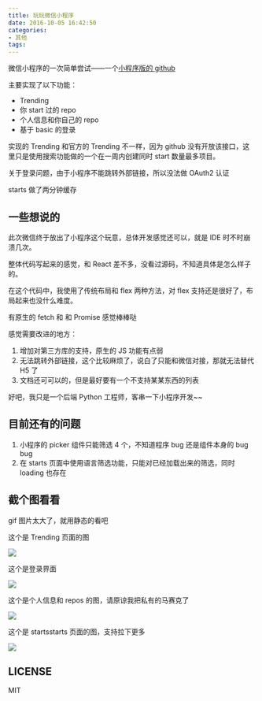 ```yaml
---
title: 玩玩微信小程序
date: 2016-10-05 16:42:50
categories: 
- 其他
tags:
---
```


微信小程序的一次简单尝试——一个[小程序版的 github](https://github.com/zhengxiaowai/weapp-github)

<!--more-->

主要实现了以下功能：
- Trending
- 你 start 过的 repo
- 个人信息和你自己的 repo
- 基于 basic 的登录

实现的 Trending 和官方的 Trending 不一样，因为 github 没有开放该接口，这里只是使用搜索功能做的一个在一周内创建同时 start 数量最多项目。

关于登录问题，由于小程序不能跳转外部链接，所以没法做 OAuth2 认证

starts 做了两分钟缓存

## 一些想说的

此次微信终于放出了小程序这个玩意，总体开发感觉还可以，就是 IDE 时不时崩溃几次。

整体代码写起来的感觉，和 React 差不多，没看过源码，不知道具体是怎么样子的。

在这个代码中，我使用了传统布局和 flex 两种方法，对 flex 支持还是很好了，布局起来也没什么难度。

有原生的 fetch 和 和 Promise 感觉棒棒哒

感觉需要改进的地方：

1. 增加对第三方库的支持，原生的 JS 功能有点弱
2. 无法跳转外部链接，这个比较麻烦了，说白了只能和微信对接，那就无法替代 H5 了
3. 文档还可可以的，但是最好要有一个不支持某某东西的列表

好吧，我只是一个后端 Python 工程师，客串一下小程序开发~~



## 目前还有的问题

1. 小程序的 picker 组件只能筛选 4 个，不知道程序 bug 还是组件本身的 bug bug
2. 在 starts 页面中使用语言筛选功能，只能对已经加载出来的筛选，同时 loading 也存在

## 截个图看看

gif 图片太大了，就用静态的看吧

这个是 Trending 页面的图

![](http://7xtq0y.com1.z0.glb.clouddn.com/2016-10-04-18%3A49%3A32.jpg)


这个是登录界面

![](http://7xtq0y.com1.z0.glb.clouddn.com/2016-10-04-18%3A50%3A35.jpg)

这个是个人信息和 repos 的图，请原谅我把私有的马赛克了

![](http://7xtq0y.com1.z0.glb.clouddn.com/2016-10-04-18%3A52%3A56.jpg)

这个是 startsstarts 页面的图，支持拉下更多

![](http://7xtq0y.com1.z0.glb.clouddn.com/2016-10-04-18%3A54%3A21.jpg)

## LICENSE

MIT